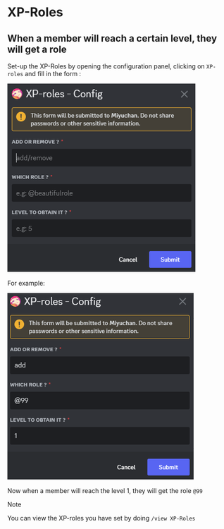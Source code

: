 # XP-Roles
## When a member will reach a certain level, they will get a role

Set-up the XP-Roles by opening the configuration panel, clicking on `XP-roles` and fill in the form :  

![Form](../assets/1_xproles.png)

For example:  

![Example](../assets/2_xproles.png)

Now when a member will reach the level 1, they will get the role `@99`

> [!NOTE]
> You can view the XP-roles you have set by doing `/view XP-Roles`